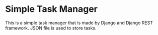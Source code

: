 #  Simple Task Manager
This is a simple task manager that is made by Django and Django REST framework. JSON file is used to store tasks.
